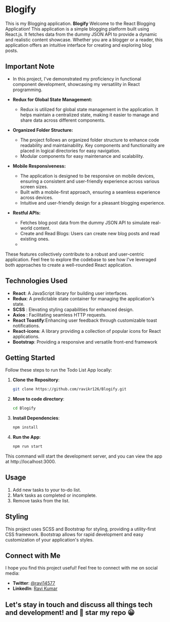 # Blogify
This is my Blogging application.
 **Blogify**
Welcome to the React Blogging Application! This application is a simple blogging platform built using React.js. It fetches data from the dummy JSON API to provide a dynamic and realistic content showcase. Whether you are a blogger or a reader, this application offers an intuitive interface for creating and exploring blog posts.

## Important Note

- In this project, I've demonstrated my proficiency in functional component development, showcasing my versatility in React programming.

- **Redux for Global State Management:**
  - Redux is utilized for global state management in the application. It helps maintain a centralized state, making it easier to manage and share data across different components.

- **Organized Folder Structure:**
  - The project follows an organized folder structure to enhance code readability and maintainability. Key components and functionality are placed in logical directories for easy navigation.
  - Modular components for easy maintenance and scalability.

- **Mobile Responsiveness:**
  - The application is designed to be responsive on mobile devices, ensuring a consistent and user-friendly experience across various screen sizes.
  - Built with a mobile-first approach, ensuring a seamless experience across devices.
  - Intuitive and user-friendly design for a pleasant blogging experience.
    
- **Restful APIs:**
   - Fetches blog post data from the dummy JSON API to simulate real-world content.
   - Create and Read Blogs: Users can create new blog posts and read existing ones.
   - 
These features collectively contribute to a robust and user-centric application.
Feel free to explore the codebase to see how I've leveraged both approaches to create a well-rounded React application.

## Technologies Used

- **React**: A JavaScript library for building user interfaces.
- **Redux**: A predictable state container for managing the application's state.
- **SCSS** : Elevating styling capabilities for enhanced design.
- **Axios** : Facilitating seamless HTTP requests.
- **React Toastify**:Enhancing user feedback through customizable toast notifications.
- **React-icons**: A library providing a collection of popular icons for React applications.
- **Bootstrap**: Providing a responsive and versatile front-end framework

## Getting Started

Follow these steps to run the Todo List App locally:

1. **Clone the Repository**:
   ```bash
   git clone https://github.com/ravikr126/Blogify.git

2. **Move to code directory**:
   ```bash
   cd Blogify

3. **Install Dependencies**:
   ``` bash
   npm install
4. **Run the App**:
   ```bash
   npm run start
   
This command will start the development server, and you can view the app at http://localhost:3000.

   
## Usage
  1. Add new tasks to your to-do list.
  2. Mark tasks as completed or incomplete.
  3. Remove tasks from the list.
  
 ## Styling
This project uses SCSS and Bootstrap for styling, providing a utility-first CSS framework. Bootstrap allows for rapid development and easy customization of your application's styles.

## Connect with Me

I hope you find this project useful! Feel free to connect with me on social media:

- **Twitter**: [@ravi14577](https://twitter.com/ravi14577)
- **LinkedIn**: [Ravi Kumar](https://www.linkedin.com/in/theravikr/)

## Let's stay in touch and discuss all things tech and development! and 🌟 star my repo 😀
